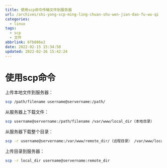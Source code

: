 ```yaml
---
title: 使用scp命令传输文件到服务器
url: /archives/shi-yong-scp-ming-ling-chuan-shu-wen-jian-dao-fu-wu-qi
categories:
  - linux
tags:
  - scp
  - 文件
abbrlink: 6fb886e2
date: 2022-02-15 15:34:58
updated: 2022-02-16 15:42:24
---
```


# 使用scp命令

上传本地文件到服务器：

```bash
scp /path/filename username@servername:/path/
```

从服务器上下载文件：

```bash
scp username@servername:/path/filename /var/www/local_dir（本地目录）
```

从服务器下载整个目录：

```bash
scp -r username@servername:/var/www/remote_dir/（远程目录） /var/www/local_dir（本地目录）
```

上传目录到服务器：

```bash
scp -r local_dir username@servername:remote_dir
```